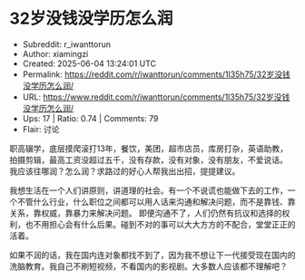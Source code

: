 # 32岁没钱没学历怎么润

- Subreddit: r_iwanttorun
- Author: xiamingzi
- Created: 2025-06-04 13:24:01 UTC
- Permalink: https://reddit.com/r/iwanttorun/comments/1l35h75/32岁没钱没学历怎么润/
- URL: https://www.reddit.com/r/iwanttorun/comments/1l35h75/32岁没钱没学历怎么润/
- Ups: 17 | Ratio: 0.74 | Comments: 79
- Flair: 讨论


职高辍学，底层摸爬滚打13年，餐饮，美团，超市店员，库房打杂，英语助教，拍摄剪辑，最高工资没超过五千，没有存款，没有对象，没有朋友，不爱说话。
我应该往哪润？怎么润？求路过的好心人帮我出出招，提提建议。

我想生活在一个人们讲原则，讲道理的社会。有一个不说谎也能做下去的工作，一个不管什么行业，什么职位之间都可以用人话来沟通和解决问题，而不是靠钱、靠关系，靠权威，靠暴力来解决问题。
即便沟通不了，人们仍然有抗议和选择的权利，也不用担心会有什么后果。碰到不对的事可以大大方方的不配合，堂堂正正的活着。

如果不润的话，我在国内连对象都找不到了，因为我不想让下一代接受现在国内的洗脑教育。我自己不刷短视频，不看国内的影视剧。大多数人应该都不理解吧？

